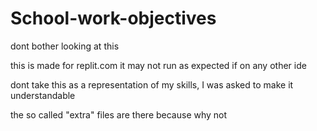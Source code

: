 # School-work-objectives
dont bother looking at this

this is made for replit.com it may not run as expected if on any other ide 

dont take this as a representation of my skills, I was asked to make it understandable

the so called "extra" files are there because why not
